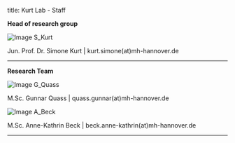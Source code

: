 title: Kurt Lab - Staff

**Head of research group**

![Image S_Kurt](/S_Kurt.png)

Jun. Prof. Dr. Simone Kurt | kurt.simone(at)mh-hannover.de

---------------------------
**Research Team**

![Image G_Quass](/G_Quass.png)

M.Sc. Gunnar Quass | quass.gunnar(at)mh-hannover.de

![Image A_Beck](/A_Beck.png)

M.Sc. Anne-Kathrin Beck | beck.anne-kathrin(at)mh-hannover.de


-----------------------------

